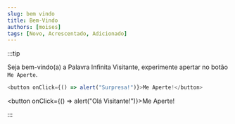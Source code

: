 ```yaml
---
slug: bem vindo
title: Bem-Vindo
authors: [moises]
tags: [Novo, Acrescentado, Adicionado]
---
```


:::tip

Seja bem-vindo(a) a Palavra Infinita Visitante, experimente apertar no botão <code>Me Aperte</code>.

```js
<button onClick={() => alert("Surpresa!")}>Me Aperte!</button>
```

<button onClick={() => alert("Olá Visitante!")}>Me Aperte!</button>

:::
